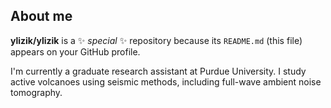 ## About me


**ylizik/ylizik** is a ✨ _special_ ✨ repository because its `README.md` (this file) appears on your GitHub profile.

I'm currently a graduate research assistant at Purdue University. 
I study active volcanoes using seismic methods, including full-wave ambient noise tomography.


